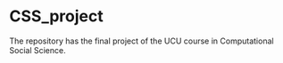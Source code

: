 # CSS_project
The repository has the final project of the UCU course in Computational Social Science.
